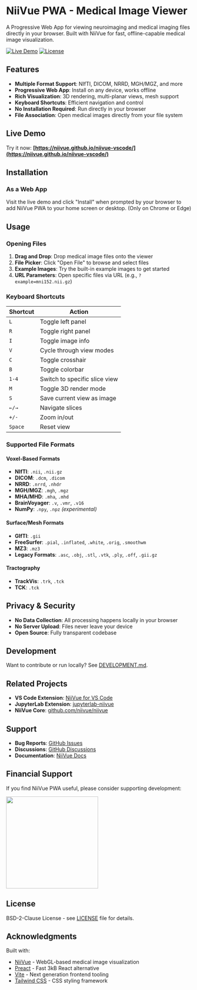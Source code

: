# NiiVue PWA - Medical Image Viewer

A Progressive Web App for viewing neuroimaging and medical imaging files directly in your browser. Built with NiiVue for fast, offline-capable medical image visualization.

[![Live Demo](https://img.shields.io/badge/demo-live-blue)](https://niivue.github.io/niivue-vscode/)
[![License](https://img.shields.io/badge/license-BSD--2--Clause-green)](LICENSE)

## Features

- **Multiple Format Support**: NIfTI, DICOM, NRRD, MGH/MGZ, and more
- **Progressive Web App**: Install on any device, works offline
- **Rich Visualization**: 3D rendering, multi-planar views, mesh support
- **Keyboard Shortcuts**: Efficient navigation and control
- **No Installation Required**: Run directly in your browser
- **File Association**: Open medical images directly from your file system

## Live Demo

Try it now: **[https://niivue.github.io/niivue-vscode/](https://niivue.github.io/niivue-vscode/)**

## Installation

### As a Web App

Visit the live demo and click "Install" when prompted by your browser to add NiiVue PWA to your home screen or desktop. (Only on Chrome or Edge)

## Usage

### Opening Files

1. **Drag and Drop**: Drop medical image files onto the viewer
2. **File Picker**: Click "Open File" to browse and select files
3. **Example Images**: Try the built-in example images to get started
4. **URL Parameters**: Open specific files via URL (e.g., `?example=mni152.nii.gz`)

### Keyboard Shortcuts

| Shortcut | Action |
|----------|--------|
| `L` | Toggle left panel |
| `R` | Toggle right panel |
| `I` | Toggle image info |
| `V` | Cycle through view modes |
| `C` | Toggle crosshair |
| `B` | Toggle colorbar |
| `1-4` | Switch to specific slice view |
| `M` | Toggle 3D render mode |
| `S` | Save current view as image |
| `←/→` | Navigate slices |
| `+/-` | Zoom in/out |
| `Space` | Reset view |

### Supported File Formats

#### Voxel-Based Formats
- **NIfTI**: `.nii`, `.nii.gz`
- **DICOM**: `.dcm`, `.dicom`
- **NRRD**: `.nrrd`, `.nhdr`
- **MGH/MGZ**: `.mgh`, `.mgz`
- **MHA/MHD**: `.mha`, `.mhd`
- **BrainVoyager**: `.v`, `.vmr`, `.v16`
- **NumPy**: `.npy`, `.npz` *(experimental)*

#### Surface/Mesh Formats
- **GIfTI**: `.gii`
- **FreeSurfer**: `.pial`, `.inflated`, `.white`, `.orig`, `.smoothwm`
- **MZ3**: `.mz3`
- **Legacy Formats**: `.asc`, `.obj`, `.stl`, `.vtk`, `.ply`, `.off`, `.gii.gz`

#### Tractography
- **TrackVis**: `.trk`, `.tck`
- **TCK**: `.tck`

## Privacy & Security

- **No Data Collection**: All processing happens locally in your browser
- **No Server Upload**: Files never leave your device
- **Open Source**: Fully transparent codebase

## Development

Want to contribute or run locally? See [DEVELOPMENT.md](DEVELOPMENT.md).

## Related Projects

- **VS Code Extension**: [NiiVue for VS Code](https://marketplace.visualstudio.com/items?itemName=niivue.vscode)
- **JupyterLab Extension**: [jupyterlab-niivue](https://pypi.org/project/jupyterlab-niivue/)
- **NiiVue Core**: [github.com/niivue/niivue](https://github.com/niivue/niivue)

## Support

- **Bug Reports**: [GitHub Issues](https://github.com/niivue/niivue-vscode/issues)
- **Discussions**: [GitHub Discussions](https://github.com/niivue/niivue-vscode/discussions)
- **Documentation**: [NiiVue Docs](https://niivue.github.io/niivue/)

## Financial Support

If you find NiiVue PWA useful, please consider supporting development:

<a href="https://opencollective.com/niivue/projects/niivue-vscode/donate" target="_blank">
  <img src="https://opencollective.com/niivue/donate/button@2x.png?color=blue" width="250" />
</a>

## License

BSD-2-Clause License - see [LICENSE](LICENSE) file for details.

## Acknowledgments

Built with:
- [NiiVue](https://github.com/niivue/niivue) - WebGL-based medical image visualization
- [Preact](https://preactjs.com/) - Fast 3kB React alternative
- [Vite](https://vitejs.dev/) - Next generation frontend tooling
- [Tailwind CSS](https://tailwindcss.com/) - CSS styling framework
